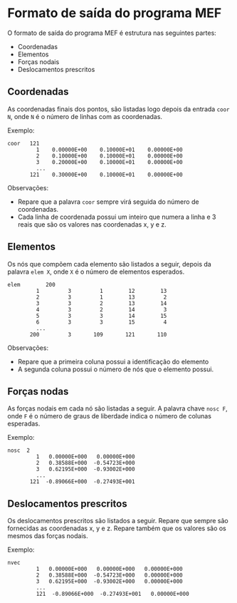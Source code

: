 # Formato de saída do programa MEF

O formato de saída do programa MEF é estrutura nas seguintes partes:
- Coordenadas
- Elementos
- Forças nodais
- Deslocamentos prescritos


## Coordenadas

As coordenadas finais dos pontos, são listadas logo depois da entrada `coor N`, onde `N` é o número de linhas com as coordenadas.

Exemplo:
```
coor   121
         1    0.00000E+00    0.10000E+01    0.00000E+00
         2    0.10000E+00    0.10000E+01    0.00000E+00
         3    0.20000E+00    0.10000E+01    0.00000E+00
         ...
       121    0.30000E+00    0.10000E+01    0.00000E+00
```

Observações:
* Repare que a palavra `coor` sempre virá seguida do número de coordenadas.
* Cada linha de coordenada possui um inteiro que numera a linha e 3 reais que são os valores nas coordenadas x, y e z.

## Elementos

Os nós que compõem cada elemento são listados a seguir, depois da palavra `elem X`, onde `X` é o número de elementos esperados.

```
elem        200
         1         3         1        12        13
         2         3         1        13         2
         3         3         2        13        14
         4         3         2        14         3
         5         3         3        14        15
         6         3         3        15         4
         ...
       200         3       109       121       110
```

Observações:
* Repare que a primeira coluna possui a identificação do elemento
* A segunda coluna possui o número de nós que o elemento possui.

## Forças nodas

As forças nodais em cada nó são listadas a seguir. A palavra chave `nosc F`, onde `F` é o número de graus de liberdade indica o número de colunas esperadas.

Exemplo:
```
nosc  2
         1   0.00000E+000   0.00000E+000
         2   0.38588E+000  -0.54723E+000
         3   0.62195E+000  -0.93002E+000
         ...
       121  -0.89066E+000  -0.27493E+001
```

## Deslocamentos prescritos

Os deslocamentos prescritos são listados a seguir. Repare que sempre são fornecidas as coordenadas x, y e z. Repare também que os valores são os mesmos das forças nodais.

Exemplo:
```
nvec 
         1   0.00000E+000   0.00000E+000   0.00000E+000
         2   0.38588E+000  -0.54723E+000   0.00000E+000
         3   0.62195E+000  -0.93002E+000   0.00000E+000
         ...
         121  -0.89066E+000  -0.27493E+001   0.00000E+000
```